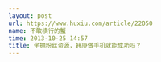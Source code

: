 ```yaml
---
layout: post
url: https://www.huxiu.com/article/22050
name: 不敢横行的蟹
time: 2013-10-25 14:57
title: 坐拥粉丝资源，韩庚做手机就能成功吗？
---
```

